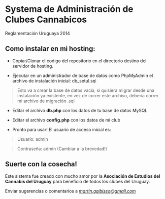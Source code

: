 # Systema de Administración de Clubes Cannabicos


Reglamentación Uruguaya 2014


## Como instalar en mi hosting:



* Copiar/Clonar el codigo del repositorio en el directorio destino del servidor de hosting.

* Ejecutar en un administrador de base de datos como PhpMyAdmin el archivo de instalación inicial: db_setul.sql
> Esto va a crear la base de datos vacia, si quisiera migrar desde una instalación ya existente, en vez de correr este archivo, deberia correr mi archivo de migración .sql

* Editar el archivo **db.php** con los datos de tu base de datos MySQL

* Editar el archivo **config.php** con los datos de mi club

* Pronto para usar! El usuario de acceso inicial es:
> Usuario: admin

> Contraseña: admin (Cambiar a la brevedad!)

## Suerte con la cosecha!

Este sistema fue creado con mucho amor por la **Asociación de Estudios del Cannabis del Uruguay** para beneficio de todos los clubes del Uruguay.

Enviar sugerencias o comentarios a *martin.gaibisso@gmail.com*